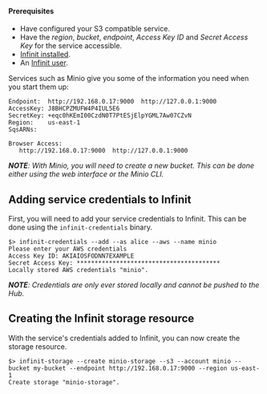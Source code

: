 <br>

#### Prerequisites

- Have configured your S3 compatible service.
- Have the *region*, *bucket*, *endpoint*, *Access Key ID* and *Secret Access Key* for the service accessible.
- <a href="${route('doc_get_started')}">Infinit installed</a>.
- An <a href="${route('doc_reference')}#user">Infinit user</a>.

Services such as Minio give you some of the information you need when you start them up:

```
Endpoint:  http://192.168.0.17:9000  http://127.0.0.1:9000
AccessKey: J8BHCPZMUFW4P4IUL5E6
SecretKey: +eqc0hKEmI00CzdN0T7PtESjElpYGML7Aw07CZvN
Region:    us-east-1
SqsARNs:

Browser Access:
   http://192.168.0.17:9000  http://127.0.0.1:9000
```

_**NOTE**: With Minio, you will need to create a new bucket. This can be done either using the web interface or the Minio CLI._

Adding service credentials to Infinit
-------------------------------------

First, you will need to add your service credentials to Infinit. This can be done using the `infinit-credentials` binary.

```
$> infinit-credentials --add --as alice --aws --name minio
Please enter your AWS credentials
Access Key ID: AKIAIOSFODNN7EXAMPLE
Secret Access Key: ****************************************
Locally stored AWS credentials "minio".
```
_**NOTE**: Credentials are only ever stored locally and cannot be pushed to the Hub._

Creating the Infinit storage resource
-------------------------------------

With the service's credentials added to Infinit, you can now create the storage resource.

```
$> infinit-storage --create minio-storage --s3 --account minio --bucket my-bucket --endpoint http://192.168.0.17:9000 --region us-east-1
Create storage "minio-storage".
```

